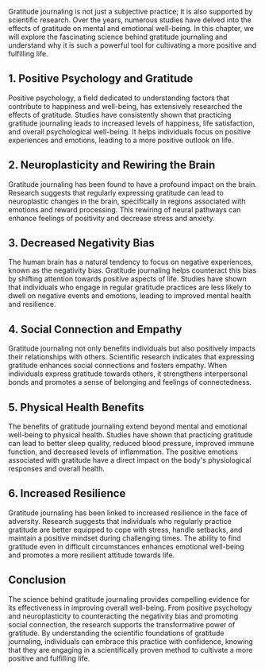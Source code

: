 
Gratitude journaling is not just a subjective practice; it is also supported by scientific research. Over the years, numerous studies have delved into the effects of gratitude on mental and emotional well-being. In this chapter, we will explore the fascinating science behind gratitude journaling and understand why it is such a powerful tool for cultivating a more positive and fulfilling life.

1\. Positive Psychology and Gratitude
------------------------------------

Positive psychology, a field dedicated to understanding factors that contribute to happiness and well-being, has extensively researched the effects of gratitude. Studies have consistently shown that practicing gratitude journaling leads to increased levels of happiness, life satisfaction, and overall psychological well-being. It helps individuals focus on positive experiences and emotions, leading to a more positive outlook on life.

2\. Neuroplasticity and Rewiring the Brain
-----------------------------------------

Gratitude journaling has been found to have a profound impact on the brain. Research suggests that regularly expressing gratitude can lead to neuroplastic changes in the brain, specifically in regions associated with emotions and reward processing. This rewiring of neural pathways can enhance feelings of positivity and decrease stress and anxiety.

3\. Decreased Negativity Bias
----------------------------

The human brain has a natural tendency to focus on negative experiences, known as the negativity bias. Gratitude journaling helps counteract this bias by shifting attention towards positive aspects of life. Studies have shown that individuals who engage in regular gratitude practices are less likely to dwell on negative events and emotions, leading to improved mental health and resilience.

4\. Social Connection and Empathy
--------------------------------

Gratitude journaling not only benefits individuals but also positively impacts their relationships with others. Scientific research indicates that expressing gratitude enhances social connections and fosters empathy. When individuals express gratitude towards others, it strengthens interpersonal bonds and promotes a sense of belonging and feelings of connectedness.

5\. Physical Health Benefits
---------------------------

The benefits of gratitude journaling extend beyond mental and emotional well-being to physical health. Studies have shown that practicing gratitude can lead to better sleep quality, reduced blood pressure, improved immune function, and decreased levels of inflammation. The positive emotions associated with gratitude have a direct impact on the body's physiological responses and overall health.

6\. Increased Resilience
-----------------------

Gratitude journaling has been linked to increased resilience in the face of adversity. Research suggests that individuals who regularly practice gratitude are better equipped to cope with stress, handle setbacks, and maintain a positive mindset during challenging times. The ability to find gratitude even in difficult circumstances enhances emotional well-being and promotes a more resilient attitude towards life.

Conclusion
----------

The science behind gratitude journaling provides compelling evidence for its effectiveness in improving overall well-being. From positive psychology and neuroplasticity to counteracting the negativity bias and promoting social connection, the research supports the transformative power of gratitude. By understanding the scientific foundations of gratitude journaling, individuals can embrace this practice with confidence, knowing that they are engaging in a scientifically proven method to cultivate a more positive and fulfilling life.

